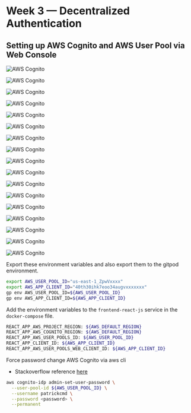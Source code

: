 # Week 3 — Decentralized Authentication

## Setting up AWS Cognito and AWS User Pool via Web Console

![AWS Cognito](assets/week-3/aws_cognito_1.png)

![AWS Cognito](assets/week-3/aws_cognito_2.png)

![AWS Cognito](assets/week-3/aws_cognito_3.png)

![AWS Cognito](assets/week-3/aws_cognito_4.png)

![AWS Cognito](assets/week-3/aws_cognito_5.png)

![AWS Cognito](assets/week-3/aws_cognito_6.png)

![AWS Cognito](assets/week-3/aws_cognito_7.png)

![AWS Cognito](assets/week-3/aws_cognito_8.png)

![AWS Cognito](assets/week-3/aws_cognito_9.png)

![AWS Cognito](assets/week-3/aws_cognito_10.png)

![AWS Cognito](assets/week-3/aws_cognito_11.png)

![AWS Cognito](assets/week-3/aws_cognito_12.png)

![AWS Cognito](assets/week-3/aws_cognito_13.png)

![AWS Cognito](assets/week-3/aws_cognito_14.png)

![AWS Cognito](assets/week-3/aws_cognito_15.png)

![AWS Cognito](assets/week-3/aws_cognito_16.png)

![AWS Cognito](assets/week-3/aws_cognito_17.png)


Export these environment variables and also export them to the gitpod environment.

```sh
export AWS_USER_POOL_ID="us-east-1_ZpwVxxxx"
export AWS_APP_CLIENT_ID="40th30ihk7eoo34augvxxxxxxx"
gp env AWS_USER_POOL_ID=${AWS_USER_POOL_ID}
gp env AWS_APP_CLIENT_ID=${AWS_APP_CLIENT_ID}
```

Add the environment variables to the `frontend-react-js` service in the `docker-compose` file.

```sh
REACT_APP_AWS_PROJECT_REGION: ${AWS_DEFAULT_REGION}
REACT_APP_AWS_COGNITO_REGION: ${AWS_DEFAULT_REGION}
REACT_APP_AWS_USER_POOLS_ID: ${AWS_USER_POOL_ID}
REACT_APP_CLIENT_ID: ${AWS_APP_CLIENT_ID}
REACT_APP_AWS_USER_POOLS_WEB_CLIENT_ID: ${AWS_APP_CLIENT_ID}
```

Force password change AWS Cognito via aws cli

- Stackoverflow reference [here](https://stackoverflow.com/questions/40287012/how-to-change-user-status-force-change-password)

```sh
aws cognito-idp admin-set-user-password \
  --user-pool-id ${AWS_USER_POOL_ID} \
  --username patrickcmd \
  --password <password> \
  --permanent
```
